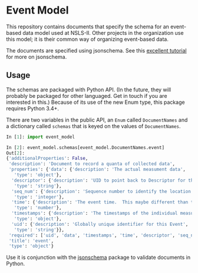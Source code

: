 # Event Model

This repository contains documents that specify the schema for an event-based
data model used at NSLS-II. Other projects in the organization use this model;
it is their common way of organizing event-based data.

The documents are specified using jsonschema. See this
[excellent tutorial](http://spacetelescope.github.io/understanding-json-schema/)
for more on jsonschema.

## Usage

The schemas are packaged with Python API. (In the future, they will probably be
packaged for other languaged. Get in touch if you are interested in this.)
Because of its use of the new Enum type, this package requires Python 3.4+.

There are two variables in the public API, an ``Enum`` called ``DocumentNames``
and a dictionary called ``schemas`` that is keyed on the values of
``DocumentNames``.

```python
In [1]: import event_model

In [2]: event_model.schemas[event_model.DocumentNames.event]
Out[2]:
{'additionalProperties': False,
 'description': 'Document to record a quanta of collected data',
 'properties': {'data': {'description': 'The actual measument data',
   'type': 'object'},
  'descriptor': {'description': 'UID to point back to Descriptor for this event stream',
   'type': 'string'},
  'seq_num': {'description': 'Sequence number to identify the location of this Event in the Event stream',
   'type': 'integer'},
  'time': {'description': 'The event time.  This maybe different than the timestamps on each of the data entries',
   'type': 'number'},
  'timestamps': {'description': 'The timestamps of the individual measument data',
   'type': 'object'},
  'uid': {'description': 'Globally unique identifier for this Event',
   'type': 'string'}},
 'required': ['uid', 'data', 'timestamps', 'time', 'descriptor', 'seq_num'],
 'title': 'event',
 'type': 'object'}
```

Use it is conjunction with the
[jsonschema](https://pypi.python.org/pypi/jsonschema) package to validate
documents in Python.
